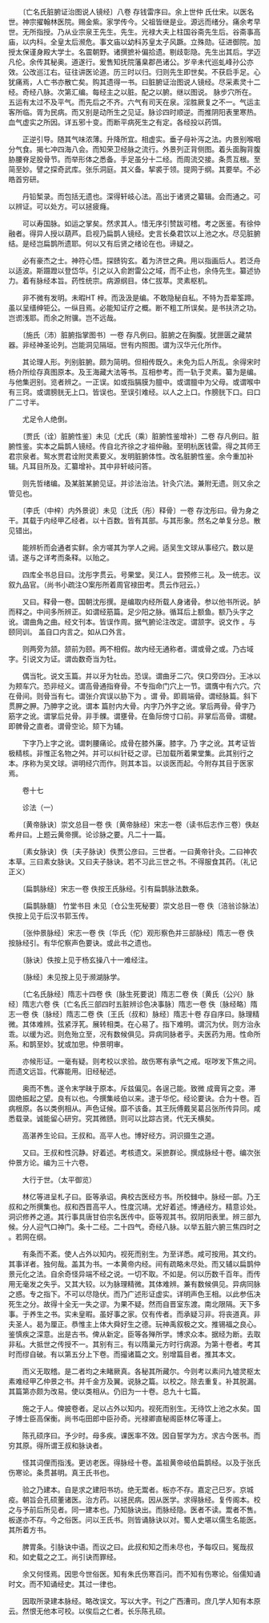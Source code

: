 <!-- { "loadSidebar": true } -->
　　〔亡名氏脏腑证治图说人镜经〕八卷 存钱雷序曰。余上世仲 氏仕宋。以医名世。神宗擢翰林医院。赐金紫。家学传今。父祖皆继是业。源远而绪分。痛余考早世。无所指授。乃从业宗泉王先生。先生。光禄大夫上柱国谷斋先生后。谷斋事高庙，以内科。全皇太后濒危。事文庙以幼科苏皇太子风蹶。立殊勋。征进御院。加授太保谨身殿大学士。名震朝野。诸撰摭补偏拾遗。剔歧彰隐。先生出其后。学迈凡伦。余传其秘奥。道遂行。爰售知抚院藩臬郡邑诸公。岁辛未代巡虬峰孙公亦效。公改巡江右。征往讲医论道。历三时以归。归则先生即世矣。不获启手足。心犹痛焉，人亡书亦散亡矣。购其遗得一书。曰脏腑证治图说人镜经。尽采素灵十二经。奇经八脉。次第汇编。每经主之以脏。配之以腑。继以图说。 脉步穴所在。五运有太过不及平气。而先后之不齐。六气有司天在泉。淫胜厥复之不一。气运主客所临。胥为民病。而又别是动所生之见证。脉诊四时顺逆。而推阴阳表里寒热。血气虚实之所因。详五邪十变。而断平病死生之有定。各经投以药饵。

　　正逆引导。随其气味浓薄。升降所宜。相虚实。垂子母补泻之法。内景别喉咽分气食。揭七冲四海八会。而知荣卫经脉之流行。外景列正背侧图。着头面胸背腹胁腰脊足股骨节。而举形体之悉备。手足虽分十二经。而周流交接。条贯互根。至简至妙。譬之探奇武库。张乐洞庭。其义备。挈裘于领。提网于纲。其要举。不必皓首穷研。

　　丹铅椠录。而包括无遗也。深得轩岐心法。高出于诸贤之纂辑。会而通之。可以辨证。可以处方。可以拯疲癃。

　　可以寿国脉。如运之掌矣。然求其人。惜无序引赞跋可稽。考之医鉴。有徐仲融者。得异人授以葫芦。启视乃扁鹊人镜经。史言长桑君饮以上池之水。尽见脏腑 结。是经岂扁鹊所遗耶。何以又有后贤之绪论在也。谛疑之。

　　必有豪杰之士。神符心悟。探赜钩玄。着为济世之典。用以指画后人。若泛舟以适波。斯蹑蹬以登岱华。引之以入俞跗雷公之域，而不止也，余侍先生。纂述协力。着有脉经本旨。药性统宗。病源纲目。体仁拔萃。灵素枢机。

　　非不微有发明。未暇HT 梓。而汲汲是编。不敢隐秘自私。不特为吾辈筌蹄。虽以呈缙绅钜公。一纵目焉。必能知证疗之概。断不粗工所误矣。是书扶济之功。岂谫浅耶。而余之附骥。岂不远哉。

　　〔施氏（沛）脏腑指掌图书〕一卷 存凡例曰。脏腑之在胸腹。犹匣匮之藏禁器。非经神圣论列。岂能洞见隔垣。世有内照图。谓为汉华元化所作。

　　其论理人形。列别脏腑。颇为简明。但相传既久。未免为后人所乱。余得宋时杨介所绘存真图原本。及王海藏大法等书。互相参考。而一轨于灵素。纂为是编。与他集迥别。览者辨之。一正误。如或指膈膜为膻中。或谓膻中为父母。或谓喉中有三窍。或谓膀胱无上口。皆误也。至误引难经。以人之上口。作膀胱下口。曰口广二寸半。

　　尤足令人绝倒。

　　〔贾氏（诠）脏腑性鉴〕未见〔尤氏（乘）脏腑性鉴增补〕二卷 存凡例曰。脏腑性鉴。实本之扁鹊人镜经。传自北齐徐之才祖仲融。至明杭医钱雷。得之其师王君宗泉者。鸳水贾君诠附灵素要义。发明脏腑体性。改名脏腑性鉴。余今重加补辑。凡耳目所及。汇纂增补。其中非轩岐问答。

　　则先哲绪编。及某脏某腑见证。并诊法治法。针灸穴法。兼附无遗。则又余之管见也。

　　〔李氏（中梓）内外景说〕未见〔沈氏（彤）释骨〕一卷 存沈彤曰。骨为身之干。其载于内经甲乙经者。以十百数。皆有其部。与其形象。然名之单复分总。散见错出。

　　能辨析而会通者实鲜。余方嗟其为学人之阙。适吴生文球从事经穴。数以是请。遂与之详考而条释。以贻之。

　　四库全书总目曰。沈彤字贯云。号果堂。吴江人。尝预修三礼。及一统志。议叙九品官。（尚书小疏注○案彤所着周官禄田考。贯云作冠云。）

　　又曰。释骨一卷。国朝沈彤撰。是编取内经所载人身诸骨。参以他书所说。胪而释之。中间多所辨正。如谓经筋篇。足少阳之脉。循耳后上额鱼。额乃头字之讹。谓曲角之曲。经文刊本。皆误作周。据气腑论注改定。谓颔字。说文作 。与颐同训。 盖自口内言之。如从口外言。

　　则两旁为颔。颔前为颐。两不相假。故内经无通称者。谓或骨之或。乃古域字。引说文为证。谓齿数奇当为牡。

　　偶当牝。说文玉篇。并以牙为牡齿。恐误。谓曲牙二穴。侠口旁四分。王冰以为颊车穴。恐非经义。谓高骨通指脊骨。不专指命门穴上一节。谓膺中有六穴。穴在骨间。则骨当有七。谓张介宾误以胁下为 。谓 骨。即肩端骨。谓经脉篇。斜下贯胛之胛。乃胂字之讹。谓本 篇肘内大骨。内字乃外字之讹。掌后两骨。骨字乃筋字之讹。谓掌后兑骨。非手髁。谓壅骨。在鱼际傍寸口前。非掌后高骨。谓楗。即髀骨之直者。谓骨空论。颏下为辅。

　　下字乃上字之讹。谓刺腰痛论。成骨在膝外廉。膝字。乃 字之讹。其考证皆极精核。非惟正名物之舛。并可以纠针砭之谬。已加载所着果堂集。此其别行之本。序称为吴文球。讲明经穴而作。则其本旨。以谈医而起。今附存其目于医家焉。

　　卷十七

　　诊法（一）

　　〔黄帝脉诀〕崇文总目一卷 佚〔黄帝脉经〕宋志一卷（读书后志作三卷）佚赵希弁曰。上题云黄帝撰。论诊脉之要。凡二十一篇。

　　〔素女脉诀〕佚〔夫子脉诀〕佚贾公彦曰。三世者。一曰黄帝针灸。二曰神农本草。三曰素女脉诀。又曰夫子脉诀。若不习此三世之书。不得服食其药。（礼记正义）

　　〔扁鹊脉经〕宋志一卷 佚按王氏脉经。引有扁鹊脉法数条。

　　〔扁鹊脉髓〕 竹堂书目 未见〔仓公生死秘要〕崇文总目一卷 佚〔涪翁诊脉法〕佚按上见于后汉书郭玉传。

　　〔张仲景脉经〕宋志一卷 佚〔华氏（佗）观形察色并三部脉经〕隋志一卷 佚按脉经引。有华佗察声色要诀。或此书之遗也。

　　〔脉诀〕佚按上见于杨玄操八十一难经注。

　　〔脉经〕未见按上见于濒湖脉学。

　　〔亡名氏脉经〕隋志十四卷 佚〔脉生死要说〕隋志二卷 佚〔黄氏（公兴）脉经〕隋志六卷 佚〔亡名氏三部四时五脏辨诊色决事脉〕隋志一卷 佚〔脉经略〕隋志一卷 佚〔脉经〕隋志二卷 佚〔王氏（叔和）脉经〕隋志十卷 存自序曰。脉理精微。其体难辨。弦紧浮芤。展转相类。在心易了。指下难明。谓沉为伏。则方治永乖。以缓为迟。则危殆立至，况有数候俱见。异病同脉者乎。夫医药为用。性命所系。和鹊至妙。犹或加思。仲景明审。

　　亦候形证。一毫有疑。则考校以求验。故伤寒有承气之戒。呕哕发下焦之间。而遗文远旨。代寡能用。旧经秘述。

　　奥而不售。遂令末学昧于原本。斥兹偏见。各逞己能。致微 成膏肓之变。滞固绝振起之望。良有以也。今撰集岐伯以来。逮于华佗。经论要诀。合为十卷。百病根原。各以类例相从。声色证候。靡不该备。其王阮傅戴吴葛吕张所传异同。咸悉载录。诚能留心研穷。究其微赜。则可以比踪古贤。代无夭横矣。

　　高湛养生论曰。王叔和。高平人也。博好经方。洞识摄生之道。

　　又曰。王叔和性沉静。好着述。考核遗文。采摭群论。撰成脉经十卷。编次张仲景方论。编为三十六卷。

　　大行于世。（太平御览）

　　林亿等进呈札子曰。臣等承诏。典校古医经方书。所校雠中。脉经一部。乃王叔和之所撰集也。叔和西晋高平人。性度沉靖。尤好着述。博通经方。精意诊处。洞识修养之道。其行事具唐甘伯宗名医传中。臣等观其书。叙阴阳表里。辨三部九候。分人迎气口神门。条十二经。二十四气。奇经八脉。以举五脏六腑三焦四时之 。若网在纲。

　　有条而不紊。使人占外以知内。视死而别生。为至详悉。咸可按用。其文约。其事详者。独何哉。盖其为书。一本黄帝内经。间有疏略未尽处。而又辅以扁鹊仲景元化之法。自余奇怪异端不经之说。一切不取。不如是。何以历数千百年。而传用无毫发之失乎。又其大较。以为脉理精微。其体难辨。兼有数候俱见。异病同脉之惑。专之指下。不可以尽隐伏。而乃广述形证虚实。详明声色王相。以此参伍决死生之分。故得十全无一失之谬。为果不疑。然而自晋室东渡。南北限隔。天下多事。于养生之书。实未皇暇。虽好事之家。仅有传者。而承疑习非。将丧道真。非夫圣人。曷为厘正。恭惟主上体大舜好生之德。玩神禹叙极之文。推锡福之良心。鉴慎疾之深意。出是古书。俾从新定。臣等各殚所学。博求众本。据经为断。去取非私。大抵世之传授不一。其别有三。有以隋巢元方时行病源。为第十卷者。考其时而缪自破。有以第五分上下卷。而撮诸篇之文。别增篇目者。推其本文。

　　而义无取稽。是二者均之未睹厥真。各秘其所藏尔。今则考以素问九墟灵枢太素难经甲乙仲景之书。并千金方及翼。说脉之篇。以校之。除去重复。补其脱漏。其篇第亦颇为改易。使以类相从。仍旧为一十卷。总九十七篇。

　　施之于人。俾披卷者。足以占外以知内。视死而别生。无待饮上池之水矣。国子博士臣高保衡。尚书屯田郎中臣孙奇。光禄卿直秘阁臣林亿等谨上。

　　陈孔硕序曰。予少时。母多疾。课医率不效。因自誓学为方。求古今医书。而穷其原。得所谓王叔和脉诀者。

　　怪其词俚而指浅。更访老医。得脉经十卷。盖祖黄帝岐伯扁鹊经。以及于张氏伤寒论。条贯甚明。真王氏书也。

　　验之乃建本。自是求之建阳书坊。绝无鬻者。板亦不存。嘉定己巳岁。京城疫。朝旨会孔硕董诸医。治方药。以拯民病。因从医学。求得脉经。复传阁本。校之与予前后所见者。同一建本也。乃知脉诀出。而脉经隐。医者不读。鬻者不售。板遂亦不存。今之俗医。问以王氏书。则皆诵脉诀以对。蜀人史堪以儒生名能医。其所着方书。

　　脾胃条。引脉诀中语。而议之曰。此叔和知之而未尽也，予每叹曰。冤哉叔和。如史载之之工。尚引诀而罪经。

　　余又何怪焉。因思今世俗医。知有朱氏伤寒百问。而不知有伤寒论。俗儒知诵时文。而不知诵经史。其过一律也。

　　因取所录建本脉经。略改误文。写以大字。刊之广西漕司。庶几学人知有本原云。然恨无他本可校。以俟后之仁者。长乐陈孔硕。

